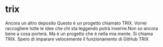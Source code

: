 # trix
Ancora un altro deposito
Questo è un progetto chiamato TRIX. Vorrei raccogliere tutte le idee che chi sta leggendo potrà inserire.Non so ancora bene a cosa porterà. Ma è un progetto che è nella mia mente. Si chiama TRIX.
Spero di imparare velocemente il funzionamento di GitHub
TRIX
